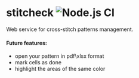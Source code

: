 # stitcheck ![Node.js CI](https://github.com/Ollisteka/stitcheck/workflows/Node.js%20CI/badge.svg)

Web service for cross-stitch patterns management.

#### Future features:

-   open your pattern in pdf\xlsx format
-   mark cells as done
-   highlight the areas of the same color
